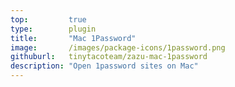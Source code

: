 ```yaml
---
top:         true
type:        plugin
title:       "Mac 1Password"
image:       /images/package-icons/1password.png
githuburl:   tinytacoteam/zazu-mac-1password
description: "Open 1password sites on Mac"
---
```

